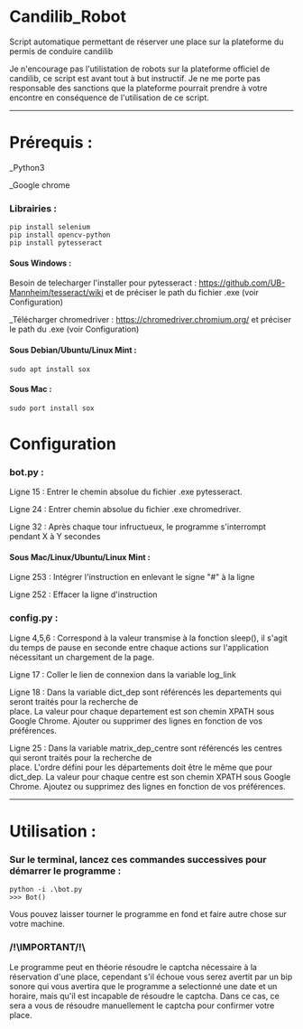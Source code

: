 # Candilib_Robot
Script automatique permettant de réserver une place sur la plateforme du permis de conduire candilib

Je n'encourage pas l'utilistation de robots sur la plateforme officiel de candilib, ce script est avant tout à but instructif.
Je ne me porte pas responsable des sanctions que la plateforme pourrait prendre à votre encontre en conséquence de l'utilisation de ce script.

___________________________________________________

<h1>Prérequis :</h1>
 _Python3
 
 _Google chrome
<h3>Librairies :</h3>

    pip install selenium
    pip install opencv-python
    pip install pytesseract
<h4>Sous Windows :</h4>
 
 Besoin de telecharger l'installer pour pytesseract : https://github.com/UB-Mannheim/tesseract/wiki et de préciser le path du fichier .exe (voir Configuration)
  
  _Télécharger chromedriver : https://chromedriver.chromium.org/ et préciser le path du .exe (voir Configuration)
  
<h4>Sous Debian/Ubuntu/Linux Mint :</h4>

    sudo apt install sox

<h4>Sous Mac :</h4>

    sudo port install sox
  
 <h1>Configuration</h1>
    
   <h3>bot.py :</h3>
    
   Ligne 15 : Entrer le chemin absolue du fichier .exe pytesseract.
    
   Ligne 24 : Entrer chemin absolue du fichier .exe chromedriver.
   
   Ligne 32 : Après chaque tour infructueux, le programme s'interrompt pendant X à Y secondes
   
   <h4>Sous Mac/Linux/Ubuntu/Linux Mint :</h4>
   
   Ligne 253 : Intégrer l'instruction en enlevant le signe "#" à la ligne 
   
   Ligne 252 : Effacer la ligne d'instruction
    
   <h3>config.py :</h3>
    
   Ligne 4,5,6 : Correspond à la valeur transmise à la fonction sleep(), il s'agit du temps de pause en seconde entre chaque actions sur l'application nécessitant un chargement de la page.
    
   Ligne 17 : Coller le lien de connexion dans la variable log_link
    
   Ligne 18 : Dans la variable dict_dep sont référencés les departements qui seront traités pour la recherche de   
              place. La valeur pour chaque departement est son chemin XPATH sous Google Chrome. Ajouter ou supprimer des lignes en fonction de vos préférences. 
    
   Ligne 25 :  Dans la variable matrix_dep_centre sont référencés les centres qui seront traités pour la recherche de   
              place. L'ordre défini pour les départements doit être le même que pour dict_dep. La valeur pour chaque centre est son chemin XPATH sous Google Chrome. Ajoutez ou supprimez des lignes en fonction de vos préférences.
___________________________________________________

<h1>Utilisation :</h1>
<h3>Sur le terminal, lancez ces commandes successives pour démarrer le programme :</h3>

    python -i .\bot.py
    >>> Bot()
Vous pouvez laisser tourner le programme en fond et faire autre chose sur votre machine.

<h3>/!\IMPORTANT/!\</h3>
Le programme peut en théorie résoudre le captcha nécessaire à la réservation d'une place, cependant s'il échoue vous serez avertit par un bip sonore qui vous avertira que le programme a selectionné une date et un horaire, mais qu'il est incapable de résoudre le captcha. Dans ce cas, ce sera a vous de résoudre manuellement le captcha pour confirmer votre place.
